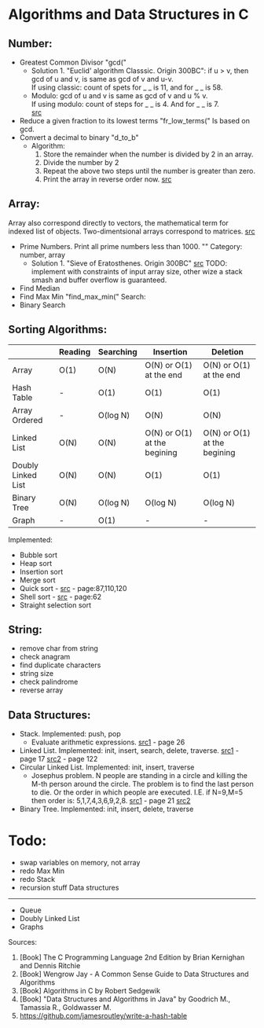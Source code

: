 # Algorithms and Data Structures in C
## Number:
* Greatest Common Divisor "gcd(" 
  - Solution 1. "Euclid' algorithm Classsic. Origin 300BC": if u > v, then gcd of u and v, is same as gcd of v and u-v.  
If using classic: count of spets for _ _ is 11, and for _ _ is 58.  
  - Modulo: gcd of u and v is same as gcd of v and u % v.  
If using modulo: count of steps for _ _ is 4. And for _ _ is 7.  
[src](#b-alg-c-segw)  
* Reduce a given fraction to its lowest terms "fr_low_terms("
Is based on gcd.
* Convert a decimal to binary "d_to_b"
  - Algorithm:
    1. Store the remainder when the number is divided by 2 in an array.
    2. Divide the number by 2
    3. Repeat the above two steps until the number is greater than zero.
    4. Print the array in reverse order now.
    [src](https://www.geeksforgeeks.org/program-decimal-binary-conversion/)

## Array:
Array also correspond directly to vectors, the mathematical term for indexed list of objects. 
Two-dimentsional arrays correspond to matrices. [src](#b-alg-c-segw)
* Prime Numbers. Print all prime numbers less than 1000. "" Category: number, array   
  - Solution 1. "Sieve of Eratosthenes. Origin 300BC" [src](#b-alg-c-segw) TODO: implement with constraints of input array size, other wize a stack smash and buffer overflow is guaranteed.
* Find Median
* Find Max Min "find_max_min("
Search:
* Binary Search

## Sorting Algorithms:
||Reading|Searching|Insertion|Deletion|
|--|--|--|--|--|
|Array|O(1)|O(N)|O(N) or O(1) at the end|O(N) or O(1) at the end|
|Hash Table|-|O(1)|O(1)|O(1)|
|Array Ordered|-|O(log N)|O(N)|O(N)|
|Linked List|O(N)|O(N)|O(N) or O(1) at the begining|O(N) or O(1) at the begining|
|Doubly Linked List|O(N)|O(N)|O(1)|O(1)|
|Binary Tree|O(N)|O(log N)|O(log N)|O(log N)|
|Graph|-|O(1)|-|-|

Implemented:
* Bubble sort
* Heap sort
* Insertion sort
* Merge sort
* Quick sort - [src](#b-kr) - page:87,110,120
* Shell sort - [src](#b-kr) - page:62
* Straight selection sort

## String:
* remove char from string
* check anagram
* find duplicate characters
* string size
* check palindrome
* reverse array

## Data Structures:
* Stack. Implemented: push, pop
  - Evaluate arithmetic expressions. [src1](#b-alg-c-segw) - page 26
* Linked List. Implemented: init, insert, search, delete, traverse. [src1](#b-alg-c-segw) - page 17 [src2](#alg-java-gtg) - page 122
* Circular Linked List.  Implemented: init, insert, traverse
  - Josephus problem. N people are standing in a circle and killing the M-th person around the circle. The problem is to find the last person to die. Or the order in which people are executed. I.E. if N=9,M=5 then order is: 5,1,7,4,3,6,9,2,8. [src1](#b-alg-c-segw) - page 21 [src2](https://en.wikipedia.org/wiki/Josephus_problem)  
* Binary Tree. Implemented: init, insert, delete, traverse

# Todo:
* swap variables on memory, not array
* redo Max Min
* redo Stack
* recursion stuff
Data structures
---
* Queue
* Doubly Linked List
* Graphs

Sources:
1. <a name="b-kr"></a>[Book] The C Programming Language 2nd Edition by Brian Kernighan and Dennis Ritchie
2. [Book] Wengrow Jay - A Common Sense Guide to Data Structures and Algorithms
3. <a name="b-alg-c-segw"></a>[Book] Algorithms in C by Robert Sedgewik
4. <a name="alg-java-gtg"></a> [Book] "Data Structures and Algorithms in Java" by Goodrich M., Tamassia R., Goldwasser M.
5. https://github.com/jamesroutley/write-a-hash-table

